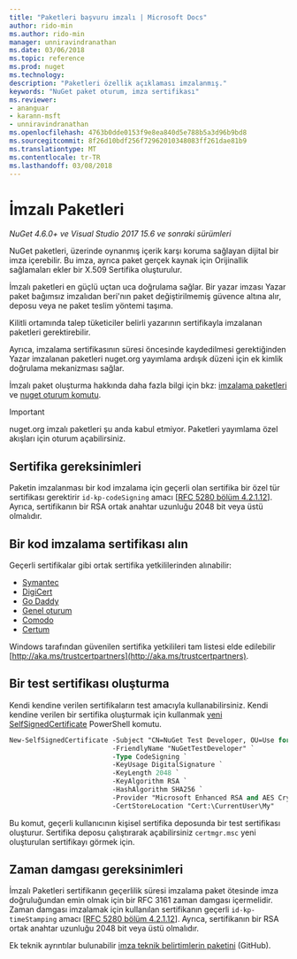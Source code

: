 ```yaml
---
title: "Paketleri başvuru imzalı | Microsoft Docs"
author: rido-min
ms.author: rido-min
manager: unniravindranathan
ms.date: 03/06/2018
ms.topic: reference
ms.prod: nuget
ms.technology: 
description: "Paketleri özellik açıklaması imzalanmış."
keywords: "NuGet paket oturum, imza sertifikası"
ms.reviewer:
- ananguar
- karann-msft
- unniravindranathan
ms.openlocfilehash: 4763b0dde0153f9e8ea840d5e788b5a3d96b9bd8
ms.sourcegitcommit: 8f26d10bdf256f72962010348083ff261dae81b9
ms.translationtype: MT
ms.contentlocale: tr-TR
ms.lasthandoff: 03/08/2018
---
```

# <a name="signed-packages"></a>İmzalı Paketleri

*NuGet 4.6.0+ ve Visual Studio 2017 15.6 ve sonraki sürümleri*

NuGet paketleri, üzerinde oynanmış içerik karşı koruma sağlayan dijital bir imza içerebilir. Bu imza, ayrıca paket gerçek kaynak için Orijinallik sağlamaları ekler bir X.509 Sertifika oluşturulur.

İmzalı paketleri en güçlü uçtan uca doğrulama sağlar. Bir yazar imzası Yazar paket bağımsız imzalıdan beri'nın paket değiştirilmemiş güvence altına alır, deposu veya ne paket teslim yöntemi taşıma.

Kilitli ortamında talep tüketiciler belirli yazarının sertifikayla imzalanan paketleri gerektirebilir.

Ayrıca, imzalama sertifikasının süresi öncesinde kaydedilmesi gerektiğinden Yazar imzalanan paketleri nuget.org yayımlama ardışık düzeni için ek kimlik doğrulama mekanizması sağlar.

İmzalı paket oluşturma hakkında daha fazla bilgi için bkz: [imzalama paketleri](../create-packages/Sign-a-package.md) ve [nuget oturum komutu](../tools/cli-ref-sign.md).

> [!Important]
> nuget.org imzalı paketleri şu anda kabul etmiyor. Paketleri yayımlama özel akışları için oturum açabilirsiniz.

## <a name="certificate-requirements"></a>Sertifika gereksinimleri

Paketin imzalanması bir kod imzalama için geçerli olan sertifika bir özel tür sertifikası gerektirir `id-kp-codeSigning` amacı [[RFC 5280 bölüm 4.2.1.12](https://tools.ietf.org/html/rfc5280#section-4.2.1.12)]. Ayrıca, sertifikanın bir RSA ortak anahtar uzunluğu 2048 bit veya üstü olmalıdır.

## <a name="get-a-code-signing-certificate"></a>Bir kod imzalama sertifikası alın

Geçerli sertifikalar gibi ortak sertifika yetkililerinden alınabilir:

- [Symantec](https://trustcenter.websecurity.symantec.com/process/trust/productOptions?productType=SoftwareValidationClass3)
- [DigiCert](https://www.digicert.com/code-signing/)
- [Go Daddy](https://www.godaddy.com/web-security/code-signing-certificate)
- [Genel oturum](https://www.globalsign.com/en/code-signing-certificate/)
- [Comodo](https://www.comodo.com/e-commerce/code-signing/code-signing-certificate.php)
- [Certum](https://www.certum.eu/certum/cert,offer_en_open_source_cs.xml) 

Windows tarafından güvenilen sertifika yetkilileri tam listesi elde edilebilir [http://aka.ms/trustcertpartners](http://aka.ms/trustcertpartners).

## <a name="create-a-test-certificate"></a>Bir test sertifikası oluşturma

Kendi kendine verilen sertifikaların test amacıyla kullanabilirsiniz. Kendi kendine verilen bir sertifika oluşturmak için kullanmak [yeni SelfSignedCertificate](https://docs.microsoft.com/en-us/powershell/module/pkiclient/new-selfsignedcertificate) PowerShell komutu.

```ps
New-SelfSignedCertificate -Subject "CN=NuGet Test Developer, OU=Use for testing purposes ONLY" `
                          -FriendlyName "NuGetTestDeveloper" `
                          -Type CodeSigning `
                          -KeyUsage DigitalSignature `
                          -KeyLength 2048 `
                          -KeyAlgorithm RSA `
                          -HashAlgorithm SHA256 `
                          -Provider "Microsoft Enhanced RSA and AES Cryptographic Provider" `
                          -CertStoreLocation "Cert:\CurrentUser\My" 
```

Bu komut, geçerli kullanıcının kişisel sertifika deposunda bir test sertifikası oluşturur. Sertifika deposu çalıştırarak açabilirsiniz `certmgr.msc` yeni oluşturulan sertifikayı görmek için.

## <a name="timestamp-requirements"></a>Zaman damgası gereksinimleri

İmzalı Paketleri sertifikanın geçerlilik süresi imzalama paket ötesinde imza doğruluğundan emin olmak için bir RFC 3161 zaman damgası içermelidir. Zaman damgası imzalamak için kullanılan sertifikanın geçerli `id-kp-timeStamping` amacı [[RFC 5280 bölüm 4.2.1.12](https://tools.ietf.org/html/rfc5280#section-4.2.1.12)]. Ayrıca, sertifikanın bir RSA ortak anahtar uzunluğu 2048 bit veya üstü olmalıdır.

Ek teknik ayrıntılar bulunabilir [imza teknik belirtimlerin paketini](https://github.com/NuGet/Home/wiki/Package-Signatures-Technical-Details) (GitHub).
